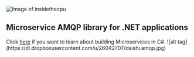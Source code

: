 ![Image of insidethecpu](https://dl.dropboxusercontent.com/u/26042707/Daishi%20Systems%20Icon%20with%20Text%20%28really%20tiny%20with%20photo%29.png)
<h2>Microservice AMQP library for .NET applications</h2>
Click <a href="http://insidethecpu.com/2015/05/22/microservices-with-c-and-rabbitmq/">here</a> if you want to learn about building Microservices in C#.
![alt tag](https://dl.dropboxusercontent.com/u/26042707/daishi.amqp.jpg)
